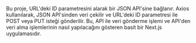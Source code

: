 Bu proje, URL'deki ID parametresini alarak bir JSON API'sine bağlanır. Axios kullanılarak, JSON API'sinden veri çekilir ve URL'deki ID parametresi ile POST veya PUT isteği gönderilir. Bu, API ile veri gönderme işlemi ve API'den veri alma işlemlerinin nasıl yapılacağını gösteren basit bir Next.js uygulamasıdır.
